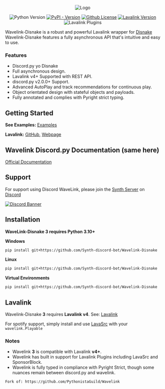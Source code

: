 <div align="center">


![Logo](https://raw.githubusercontent.com/PythonistaGuild/Wavelink/master/logo.png)

![Python Version](https://img.shields.io/pypi/pyversions/Wavelink)
[![PyPI - Version](https://img.shields.io/pypi/v/Wavelink)](https://pypi.org/project/wavelink/)
[![Github License](https://img.shields.io/github/license/PythonistaGuild/Wavelink)](LICENSE)
[![Lavalink Version](https://img.shields.io/badge/Lavalink-v4.0%2B-blue?color=%23FB7713)](https://lavalink.dev)
![Lavalink Plugins](https://img.shields.io/badge/Lavalink_Plugins-Native_Support-blue?color=%2373D673)


</div>


Wavelink-Disnake is a robust and powerful Lavalink wrapper for [Disnake](https://github.com/DisnakeDev/disnake)
Wavelink-Disnake features a fully asynchronous API that's intuitive and easy to use.

### Features

- Discord.py yo Disnake
- Full asynchronous design.
- Lavalink v4+ Supported with REST API.
- discord.py v2.0.0+ Support.
- Advanced AutoPlay and track recommendations for continuous play.
- Object orientated design with stateful objects and payloads.
- Fully annotated and complies with Pyright strict typing.


## Getting Started

**See Examples:** [Examples](https://github.com/PythonistaGuild/Wavelink/tree/main/examples)

**Lavalink:** [GitHub](https://github.com/lavalink-devs/Lavalink/releases), [Webpage](https://lavalink.dev)


## Wavelink Discord.py Documentation (same here)

[Official Documentation](https://wavelink.dev/en/latest)

## Support

For support using Discord WaveLink, please join the [Synth Server](https://discord.gg/zudMWd2eur) on
[Discord](https://discordapp.com)

[![Discord Banner](https://discordapp.com/api/guilds/1109511263509291098/widget.png?style=banner2)](https://discord.gg/zudMWd2eur)


## Installation

**WaveLink-Disnake 3 requires Python 3.10+**

**Windows**


```sh
pip install git+https://github.com/Synth-discord-bot/Wavelink-Disnake
```

**Linux**

```sh
pip install git+https://github.com/Synth-discord-bot/Wavelink-Disnake
```

**Virtual Environments**

```sh
pip install git+https://github.com/Synth-discord-bot/Wavelink-Disnake
```


## Lavalink

Wavelink-Disnake **3** requires **Lavalink v4**.
See: [Lavalink](https://github.com/lavalink-devs/Lavalink/releases)

For spotify support, simply install and use [LavaSrc](https://github.com/topi314/LavaSrc) with your `wavelink.Playable`


### Notes

- Wavelink **3** is compatible with Lavalink **v4+**.
- Wavelink has built in support for Lavalink Plugins including LavaSrc and SponsorBlock.
- Wavelink is fully typed in compliance with Pyright Strict, though some nuances remain between discord.py and wavelink.


```
Fork of: https://github.com/PythonistaGuild/Wavelink
```
